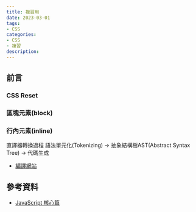 ```yaml
---
title: 複習用
date: 2023-03-01
tags:
- CSS
categories:
- CSS
- 複習
description:
---
```


## 前言


### CSS Reset

### 區塊元素(block)

### 行內元素(inline)


直譯器轉換過程
語法單元化(Tokenizing) -> 抽象結構樹AST(Abstract Syntax Tree) -> 代碼生成
- [編譯網站](https://esprima.org/demo/parse.html)
## 參考資料
- [JavaScript 核心篇](https://www.hexschool.com/courses/js-core.html)